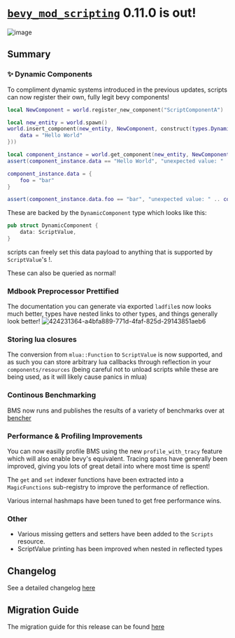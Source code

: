 # [`bevy_mod_scripting`](https://github.com/makspll/bevy_mod_scripting/) 0.11.0 is out!

![image](https://github.com/user-attachments/assets/6ae0f927-ea1b-4d90-a809-4cc513e49b18)

## Summary 

### :sparkles: Dynamic Components
To compliment dynamic systems introduced in the previous updates, scripts can now register their own, fully legit bevy components!

```lua
local NewComponent = world.register_new_component("ScriptComponentA")

local new_entity = world.spawn()
world.insert_component(new_entity, NewComponent, construct(types.DynamicComponent, {
    data = "Hello World"
}))

local component_instance = world.get_component(new_entity, NewComponent)
assert(component_instance.data == "Hello World", "unexpected value: " .. component_instance.data)

component_instance.data = {
    foo = "bar"
}

assert(component_instance.data.foo == "bar", "unexpected value: " .. component_instance.data.foo)
```

These are backed by the `DynamicComponent` type which looks like this:
```rust
pub struct DynamicComponent {
    data: ScriptValue,
}
```
scripts can freely set this data payload to anything that is supported by `ScriptValue`'s !.

These can also be queried as normal!

### Mdbook Preprocessor Prettified
The documentation you can generate via exported `ladfile`s now looks much better, types have nested links to other types, and things generally look better!
![424231364-a4bfa889-771d-4faf-825d-29143851aeb6](https://github.com/user-attachments/assets/f963bcae-7f4b-4088-b38e-6095b7fde3a9)

### Storing lua closures
The conversion from `mlua::Function` to `ScriptValue` is now supported, and as such you can store arbitrary lua callbacks through reflection in your `components/resources` (being careful not to unload scripts while these are being used, as it will likely cause panics in mlua)

### Continous Benchmarking
BMS now runs and publishes the results of a variety of benchmarks over at [bencher](https://bencher.dev/console/projects/bms/plots)

### Performance & Profiling Improvements
You can now easilly profile BMS using the new `profile_with_tracy` feature which will also enable bevy's equivalent. Tracing spans have generally been improved, giving you lots of great detail into where most time is spent!

The `get` and `set` indexer functions have been extracted into a `MagicFunctions` sub-registry to improve the performance of reflection.

Various internal hashmaps have been tuned to get free performance wins.

### Other
- Various missing getters and setters have been added to the `Scripts` resource.
- ScriptValue printing has been improved when nested in reflected types

## Changelog
See a detailed changelog [here](https://github.com/makspll/bevy_mod_scripting/blob/main/CHANGELOG.md)

## Migration Guide
The migration guide for this release can be found [here](https://github.com/makspll/bevy_mod_scripting/blob/main/release-notes/0.11.0-migration.md)

